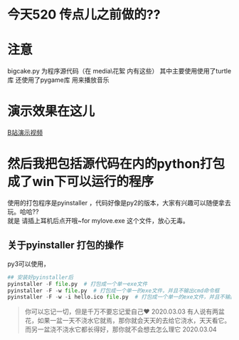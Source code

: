 # 今天520 传点儿之前做的??

# 注意 
bigcake.py 为程序源代码（在 media\花絮 内有这些）
其中主要使用使用了turtle库
还使用了pygame库 用来播放音乐

# 演示效果在这儿
[B站演示视频](https://www.bilibili.com/video/av53114885)

# 然后我把包括源代码在内的python打包成了win下可以运行的程序
使用的打包程序是pyinstaller ，代码好像是py2的版本，大家有兴趣可以随便拿去玩。哈哈??  
就是 请插上耳机后点开哦~for mylove.exe  这个文件，放心无毒。


## 关于pyinstaller 打包的操作
py3可以使用，
```python
## 安装好pyinstaller后
pyinstaller -F file.py  # 打包成一个单一exe文件
pyinstaller -F -w file.py  # 打包成一个单一的exe文件，并且不输出cmd命令框
pyinstaller -F -w -i hello.ico file.py  # 打包成一个单一的exe文件，并且不输出cmd命令框，并且把hello.ico设为exe的图标
```

> 你可以忘记一切，但是千万不要忘记爱自己❤  2020.03.03
> 有人说有两盆花，如果一盆一天不浇水它就焉，那你就会天天的去给它浇水，天天看它。而另一盆浇不浇水它都长得好，那你就不会想去怎么理它   2020.03.04
